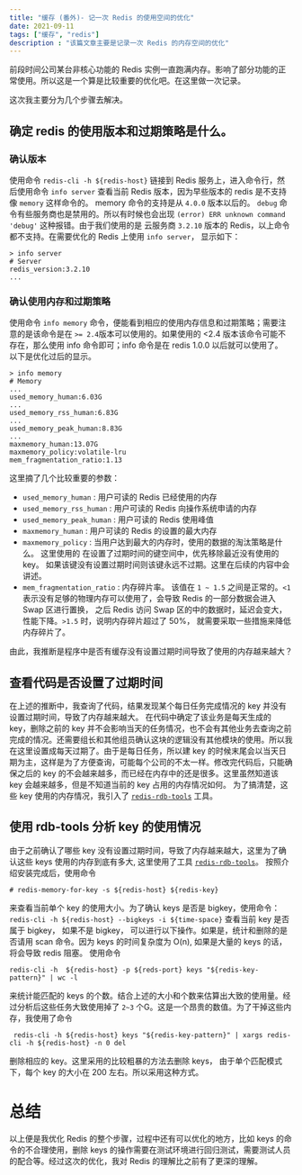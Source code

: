 ```yaml
---
title: "缓存 (番外)- 记一次 Redis 的使用空间的优化"
date: 2021-09-11
tags: ["缓存", "redis"]
description : "该篇文章主要是记录一次 Redis 的内存空间的优化"
---
```

前段时间公司某台非核心功能的 Redis 实例一直跑满内存。影响了部分功能的正常使用。所以这是一个算是比较重要的优化吧。在这里做一次记录。

这次我主要分为几个步骤去解决。
## 确定 redis 的使用版本和过期策略是什么。
### 确认版本
使用命令 `redis-cli -h ${redis-host}` 链接到 Redis 服务上，进入命令行，然后使用命令 `info server` 查看当前 Redis 版本，因为早些版本的 redis 是不支持像 `memory` 这样命令的。 memory 命令的支持是从 `4.0.0` 版本以后的。 `debug` 命令有些服务商也是禁用的。所以有时候也会出现 `(error) ERR unknown command 'debug'` 这种报错。由于我们使用的是 云服务商 `3.2.10` 版本的 Redis，以上命令都不支持。在需要优化的 Redis 上使用 `info server`， 显示如下：
```shell
> info server
# Server
redis_version:3.2.10
...
```
 ### 确认使用内存和过期策略
 使用命令 `info memory` 命令，便能看到相应的使用内存信息和过期策略；需要注意的是该命令是在 `>= 2.4`版本可以使用的。如果使用的 <2.4 版本该命令可能不存在，那么使用 info 命令即可；info 命令是在 redis 1.0.0 以后就可以使用了。 以下是优化过后的显示。
 ```shell
 > info memory
 # Memory
 ...
used_memory_human:6.03G
...
used_memory_rss_human:6.83G
...
used_memory_peak_human:8.83G
...
maxmemory_human:13.07G
maxmemory_policy:volatile-lru
mem_fragmentation_ratio:1.13
```
这里摘了几个比较重要的参数：
- `used_memory_human` : 用户可读的 Redis 已经使用的内存
- `used_memory_rss_human` : 用户可读的 Redis 向操作系统申请的内存
- `used_memory_peak_human` : 用户可读的 Redis 使用峰值
- `maxmemory_human` : 用户可读的 Redis 的设置的最大内存
- `maxmemory_policy` : 当用户达到最大的内存时，使用的数据的淘汰策略是什么。 这里使用的 在设置了过期时间的键空间中，优先移除最近没有使用的 key。 如果该键没有设置过期时间则该键永远不过期。这里在后续的内容中会讲述。
- `mem_fragmentation_ratio` : 内存碎片率。 该值在 `1 ~ 1.5` 之间是正常的。`<1` 表示没有足够的物理内存可以使用了，会导致 Redis 的一部分数据会进入 Swap 区进行置换， 之后 Redis 访问 Swap 区的中的数据时，延迟会变大，性能下降。`>1.5` 时，说明内存碎片超过了 50%， 就需要采取一些措施来降低内存碎片了。

由此，我推断是程序中是否有缓存没有设置过期时间导致了使用的内存越来越大？

## 查看代码是否设置了过期时间
在上述的推断中，我查询了代码，结果发现某个每日任务完成情况的 key 并没有设置过期时间，导致了内存越来越大。 在代码中确定了该业务是每天生成的 key，删除之前的 key 并不会影响当天的任务情况，也不会有其他业务去查询之前完成的情况。还需要组长和其他组员确认这块的逻辑没有其他模块的使用。所以我在这里设置成每天过期了。由于是每日任务，所以建 key 的时候末尾会以当天日期为主，这样是为了方便查询，可能每个公司的不太一样。修改完代码后，只能确保之后的 key 的不会越来越多，而已经在内存中的还是很多。这里虽然知道该 key 会越来越多，但是不知道当前的 key 占用的内存情况如何。
为了搞清楚，这些 key 使用的内存情况，我引入了 [`redis-rdb-tools`](https://github.com/sripathikrishnan/redis-rdb-tools) 工具。

## 使用 rdb-tools 分析 key 的使用情况
由于之前确认了哪些 key 没有设置过期时间，导致了内存越来越大，这里为了确认这些 keys 使用的内存到底有多大, 这里使用了工具 [`redis-rdb-tools`](https://github.com/sripathikrishnan/redis-rdb-tools)。 按照介绍安装完成后，使用命令
```shell
# redis-memory-for-key -s ${redis-host} ${redis-key}
```
来查看当前单个 key 的使用大小。为了确认 keys 是否是 bigkey，使用命令：`redis-cli -h ${redis-host} --bigkeys -i ${time-space}` 查看当前 key 是否属于 bigkey， 如果不是 bigkey， 可以进行以下操作。如果是，统计和删除的是否请用 scan 命令。因为 keys 的时间复杂度为 O(n), 如果是大量的 keys 的话，将会导致 redis 阻塞。
使用命令
```shell
redis-cli -h  ${redis-host} -p ${reds-port} keys "${redis-key-pattern}" | wc -l
```
来统计能匹配的 keys 的个数。结合上述的大小和个数来估算出大致的使用量。经过分析后这些任务大致使用掉了 `2~3` 个G。这是一个昂贵的数值。为了干掉这些内存，我使用了命令
```shell
 redis-cli -h ${redis-host} keys "${redis-key-pattern}" | xargs redis-cli -h ${redis-host} -n 0 del
```
删除相应的 key。这里采用的比较粗暴的方法去删除 keys， 由于单个匹配模式下，每个 key 的大小在 200 左右。所以采用这种方式。


# 总结
以上便是我优化 Redis 的整个步骤，过程中还有可以优化的地方，比如 keys 的命令的不合理使用，删除 keys 的操作需要在测试环境进行回归测试，需要测试人员的配合等。经过这次的优化，我对 Redis 的理解比之前有了更深的理解。